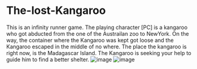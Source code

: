 # The-lost-Kangaroo
This is an infinity runner game. The playing character [PC] is a kangaroo who got abducted from the one of the Austrailan zoo to NewYork. 
On the way, the container where the Kangaroo was kept got loose and the Kangaroo escaped in the middle of no where. The place the 
kangaroo is right now, is the Madagascar Island. The Kangaroo is seeking your help to guide him to find a better shelter.
![image](https://user-images.githubusercontent.com/76613993/199635997-4f3b27ba-5398-460c-907a-9433508ee357.png)
![image](https://user-images.githubusercontent.com/76613993/199636012-658e1d2f-2cc5-47b1-8286-5d7bff82d8f4.png)
